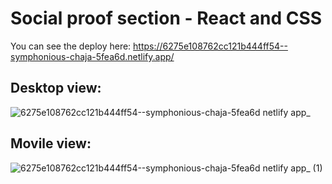# Social proof section - React and CSS

You can see the deploy here: https://6275e108762cc121b444ff54--symphonious-chaja-5fea6d.netlify.app/

## Desktop view:

![6275e108762cc121b444ff54--symphonious-chaja-5fea6d netlify app_](https://user-images.githubusercontent.com/89199369/167235570-b29210bc-22b0-4c96-af68-e335fbc6b4f5.png)

## Movile view:

![6275e108762cc121b444ff54--symphonious-chaja-5fea6d netlify app_ (1)](https://user-images.githubusercontent.com/89199369/167235636-05844f67-dda8-489e-bea1-5c2c627b9759.png)
